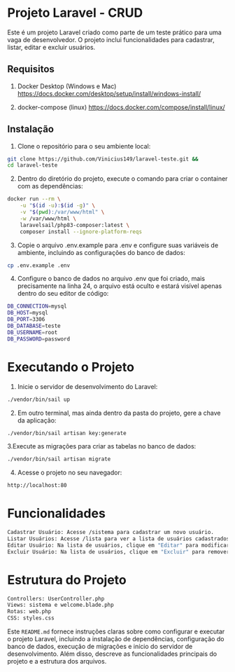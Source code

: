 # Projeto Laravel - CRUD

Este é um projeto Laravel criado como parte de um teste prático para uma vaga de desenvolvedor. O projeto inclui funcionalidades para cadastrar, listar, editar e excluir usuários.

## Requisitos

1. Docker Desktop (Windows e Mac)
https://docs.docker.com/desktop/setup/install/windows-install/

2. docker-compose (linux)
https://docs.docker.com/compose/install/linux/


## Instalação

1. Clone o repositório para o seu ambiente local:

```sh
git clone https://github.com/Vinicius149/laravel-teste.git &&
cd laravel-teste
```

2. Dentro do diretório do projeto, execute o comando para criar o container com as dependências:

```sh
docker run --rm \
    -u "$(id -u):$(id -g)" \
    -v "$(pwd):/var/www/html" \
    -w /var/www/html \
    laravelsail/php83-composer:latest \
    composer install --ignore-platform-reqs
```

3. Copie o arquivo .env.example para .env e configure suas variáveis de ambiente, incluindo as configurações do banco de dados:

```sh
cp .env.example .env
```
4. Configure o banco de dados no arquivo .env que foi criado, mais precisamente na linha 24, o arquivo está oculto e estará visível apenas dentro do seu editor de código:
```sh
DB_CONNECTION=mysql
DB_HOST=mysql
DB_PORT=3306
DB_DATABASE=teste
DB_USERNAME=root
DB_PASSWORD=password
```

# Executando o Projeto

1. Inicie o servidor de desenvolvimento do Laravel:

```sh
./vendor/bin/sail up
```
2. Em outro terminal, mas ainda dentro da pasta do projeto, gere a chave da aplicação:

```sh
./vendor/bin/sail artisan key:generate
```

3.Execute as migrações para criar as tabelas no banco de dados:

```sh
./vendor/bin/sail artisan migrate
```

4. Acesse o projeto no seu navegador:

```sh
http://localhost:80
```

# Funcionalidades

```sh
Cadastrar Usuário: Acesse /sistema para cadastrar um novo usuário.
Listar Usuários: Acesse /lista para ver a lista de usuários cadastrados.
Editar Usuário: Na lista de usuários, clique em "Editar" para modificar os dados de um usuário.
Excluir Usuário: Na lista de usuários, clique em "Excluir" para remover um usuário.
```
# Estrutura do Projeto
```sh
Controllers: UserController.php
Views: sistema e welcome.blade.php
Rotas: web.php
CSS: styles.css
```


Este `README.md` fornece instruções claras sobre como configurar e executar o projeto Laravel, incluindo a instalação de dependências, configuração do banco de dados, execução de migrações e início do servidor de desenvolvimento. Além disso, descreve as funcionalidades principais do projeto e a estrutura dos arquivos.
